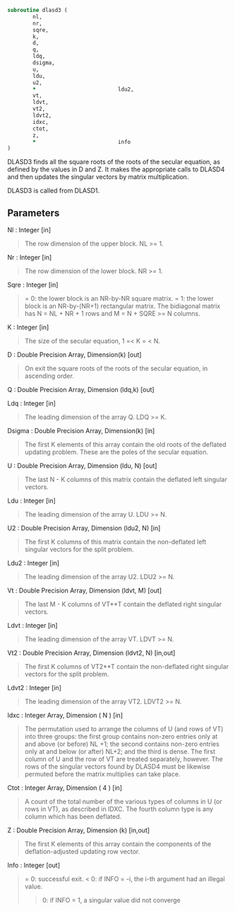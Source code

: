 ```fortran
subroutine dlasd3 (
		nl,
		nr,
		sqre,
		k,
		d,
		q,
		ldq,
		dsigma,
		u,
		ldu,
		u2,
		*                          ldu2,
		vt,
		ldvt,
		vt2,
		ldvt2,
		idxc,
		ctot,
		z,
		*                          info
)
```

 DLASD3 finds all the square roots of the roots of the secular
 equation, as defined by the values in D and Z.  It makes the
 appropriate calls to DLASD4 and then updates the singular
 vectors by matrix multiplication.

 DLASD3 is called from DLASD1.

## Parameters
Nl : Integer [in]
> The row dimension of the upper block.  NL >= 1.

Nr : Integer [in]
> The row dimension of the lower block.  NR >= 1.

Sqre : Integer [in]
> = 0: the lower block is an NR-by-NR square matrix.
> = 1: the lower block is an NR-by-(NR+1) rectangular matrix.
> The bidiagonal matrix has N = NL + NR + 1 rows and
> M = N + SQRE >= N columns.

K : Integer [in]
> The size of the secular equation, 1 =< K = < N.

D : Double Precision Array, Dimension(k) [out]
> On exit the square roots of the roots of the secular equation,
> in ascending order.

Q : Double Precision Array, Dimension (ldq,k) [out]

Ldq : Integer [in]
> The leading dimension of the array Q.  LDQ >= K.

Dsigma : Double Precision Array, Dimension(k) [in]
> The first K elements of this array contain the old roots
> of the deflated updating problem.  These are the poles
> of the secular equation.

U : Double Precision Array, Dimension (ldu, N) [out]
> The last N - K columns of this matrix contain the deflated
> left singular vectors.

Ldu : Integer [in]
> The leading dimension of the array U.  LDU >= N.

U2 : Double Precision Array, Dimension (ldu2, N) [in]
> The first K columns of this matrix contain the non-deflated
> left singular vectors for the split problem.

Ldu2 : Integer [in]
> The leading dimension of the array U2.  LDU2 >= N.

Vt : Double Precision Array, Dimension (ldvt, M) [out]
> The last M - K columns of VT**T contain the deflated
> right singular vectors.

Ldvt : Integer [in]
> The leading dimension of the array VT.  LDVT >= N.

Vt2 : Double Precision Array, Dimension (ldvt2, N) [in,out]
> The first K columns of VT2**T contain the non-deflated
> right singular vectors for the split problem.

Ldvt2 : Integer [in]
> The leading dimension of the array VT2.  LDVT2 >= N.

Idxc : Integer Array, Dimension ( N ) [in]
> The permutation used to arrange the columns of U (and rows of
> VT) into three groups:  the first group contains non-zero
> entries only at and above (or before) NL +1; the second
> contains non-zero entries only at and below (or after) NL+2;
> and the third is dense. The first column of U and the row of
> VT are treated separately, however.
> The rows of the singular vectors found by DLASD4
> must be likewise permuted before the matrix multiplies can
> take place.

Ctot : Integer Array, Dimension ( 4 ) [in]
> A count of the total number of the various types of columns
> in U (or rows in VT), as described in IDXC. The fourth column
> type is any column which has been deflated.

Z : Double Precision Array, Dimension (k) [in,out]
> The first K elements of this array contain the components
> of the deflation-adjusted updating row vector.

Info : Integer [out]
> = 0:  successful exit.
> < 0:  if INFO = -i, the i-th argument had an illegal value.
> > 0:  if INFO = 1, a singular value did not converge

